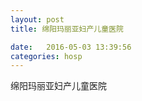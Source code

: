 ```yaml
--- 
layout: post 
title: 绵阳玛丽亚妇产儿童医院

date:   2016-05-03 13:39:56 
categories: hosp 
--- 
```

   
绵阳玛丽亚妇产儿童医院

